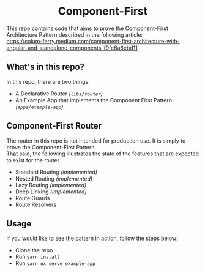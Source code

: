 <h1 align="center">Component-First</h1>

This repo contains code that aims to prove the Component-First Architecture Pattern described in the following article:  
https://colum-ferry.medium.com/component-first-architecture-with-angular-and-standalone-components-f9fc6a6cbd11

## What's in this repo?

In this repo, there are two things:

- A Declarative Router _(`libs/router`)_
- An Example App that implements the Component First Pattern _(`apps/example-app`)_

## Component-First Router

The router in this repo is not intended for production use. It is simply to prove the Component-First Pattern.  
That said, the following illustrates the state of the features that are expected to exist for the router.

- Standard Routing _(implemented)_
- Nested Routing _(implemented)_
- Lazy Routing _(implemented)_
- Deep Linking _(implemented)_
- Route Guards
- Route Resolvers

## Usage

If you would like to see the pattern in action, follow the steps below:

- Clone the repo
- Run `yarn install`
- Run `yarn nx serve example-app`
